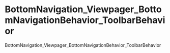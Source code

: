 # BottomNavigation_Viewpager_BottomNavigationBehavior_ToolbarBehavior
 BottomNavigation_Viewpager_BottomNavigationBehavior_ToolbarBehavior
